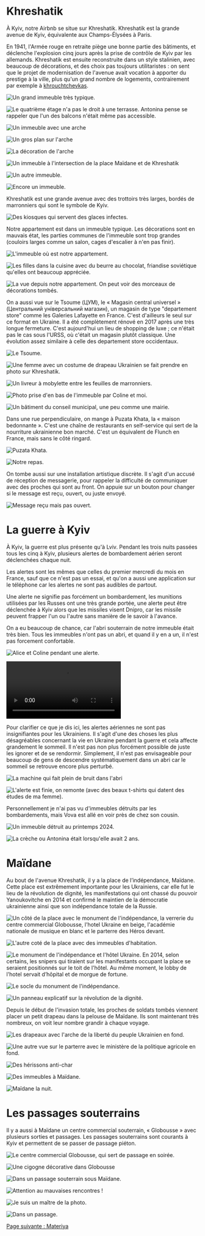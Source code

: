 # Khreshatik

À Kyiv, notre Airbnb se situe sur Khreshatik. Khreshatik est la grande avenue de
Kyiv, équivalente aux Champs-Élysées à Paris.

En 1941, l'Armée rouge en retraite piège une bonne partie des bâtiments, et
déclenche l'explosion cinq jours après la prise de contrôle de Kyiv par les
allemands. Khreshatik est ensuite reconstruite dans un style stalinien, avec
beaucoup de décorations, et des choix pas toujours utilitaristes  : on sent que
le projet de modernisation de l'avenue avait vocation à apporter du prestige à
la ville, plus qu'un grand nombre de logements, contrairement par exemple à
[khrouchtchevkas](https://fr.wikipedia.org/wiki/Khrouchtchevka).

![Un grand immeuble très typique.](images/kyiv/p1/khreshatik/immeuble_3.jpg)

![Le quatrième étage n'a pas le droit à une terrasse. Antonina pense se rappeler que l'un des balcons n'était même pas accessible.](images/kyiv/p1/khreshatik/arcades.jpg)

![Un immeuble avec une arche](images/kyiv/p1/khreshatik/arche_plan_large.jpg)

![Un gros plan sur l'arche](images/kyiv/p1/khreshatik/arche.jpg)

![La décoration de l'arche](images/kyiv/p1/khreshatik/decoration.jpg)

![Un immeuble à l'intersection de la place Maïdane et de Khreshatik](images/kyiv/p1/khreshatik/immeuble_folkmart.jpg)

![Un autre immeuble.](images/kyiv/p1/khreshatik/immeuble.jpg)

![Encore un immeuble.](images/kyiv/p1/khreshatik/immeuble2.jpg)

Khreshatik est une grande avenue avec des trottoirs très larges, bordés de
marronniers qui sont le symbole de Kyiv.

![Des kiosques qui servent des glaces infectes.](images/kyiv/p1/khreshatik/kiosques.jpg)

Notre appartement est dans un immeuble typique. Les décorations sont en mauvais
état, les parties communes de l'immeuble sont trop grandes (couloirs larges
comme un salon, cages d'escalier à n'en pas finir).

![L'immeuble où est notre appartement.](images/kyiv/p1/khreshatik/notre_immeuble.jpg)

![Les filles dans la cuisine avec du beurre au chocolat, friandise soviétique qu'elles ont beaucoup appréciée.](images/kyiv/p1/khreshatik/beurre.jpg)

![La vue depuis notre appartement. On peut voir des morceaux de décorations tombés.](images/kyiv/p1/khreshatik/vue_appartement_khreshatik.jpg)

On a aussi vue sur le Tsoume (ЦУМ), le « Magasin central universel » (Центральний
універсальний магазин), un magasin de type "departement store" comme les
Galeries Lafayette en France. C'est d'ailleurs le seul sur ce format en Ukraine.
Il a été complètement rénové en 2017 après une très longue fermeture. C'est
aujourd'hui un lieu de shopping de luxe ; ce n'était pas le cas sous l'URSS, où
c'était un magasin plutôt classique. Une évolution assez similaire à celle des
departement store occidentaux.

![Le Tsoume.](images/kyiv/p1/khreshatik/tsoum.jpg)

![Une femme avec un costume de drapeau Ukrainien se fait prendre en photo sur Khreshatik.](images/kyiv/p1/khreshatik/miss_ukraine.jpg)

![Un livreur à mobylette entre les feuilles de marronniers.](images/kyiv/p1/khreshatik/kashtane_mobilette.jpg)

![Photo prise d'en bas de l'immeuble par Coline et moi.](images/kyiv/p1/khreshatik/khreshatik_appartement_fenetre.jpg)

![Un bâtiment du conseil municipal, une peu comme une mairie.](images/kyiv/p1/khreshatik/ministere.jpg)

Dans une rue perpendiculaire, on mange à Puzata Khata, la « maison bedonnante ».
C'est une chaîne de restaurants en self-service qui sert de la nourriture
ukrainienne bon marché. C'est un équivalent de Flunch en France, mais sans le
côté ringard.

![Puzata Khata.](images/kyiv/p1/khreshatik/pekha_ext.jpg)

![Notre repas.](images/kyiv/p1/khreshatik/pekha.jpg)

On tombe aussi sur une installation artistique discrète. Il s'agit d'un accusé
de réception de messagerie, pour rappeler la difficulté de communiquer avec des
proches qui sont au front. On appuie sur un bouton pour changer si le message
est reçu, ouvert, ou juste envoyé.

![Message reçu mais pas ouvert.](images/kyiv/p1/khreshatik/accuse_reception.jpg)

# La guerre à Kyiv

À Kyiv, la guerre est plus présente qu'à Lviv. Pendant les trois nuits passées tous
les cinq à Kyiv, plusieurs alertes de bombardement aérien seront déclenchées
chaque nuit.

Les alertes sont les mêmes que celles du premier mercredi du mois en France,
sauf que ce n'est pas un essai, et qu'on a aussi une application sur le téléphone
car les alertes ne sont pas audibles de partout.

Une alerte ne signifie pas forcément un bombardement, les munitions utilisées
par les Russes ont une très grande portée, une alerte peut être déclenchée à
Kyiv alors que les missiles visent Dnipro, car les missile peuvent frapper l'un
ou l'autre sans manière de le savoir à l'avance.

On a eu beaucoup de chance, car l'abri souterrain de notre immeuble était très
bien. Tous les immeubles n'ont pas un abri, et quand il y en a un, il n'est pas forcement
confortable.

![Alice et Coline pendant une alerte.](images/kyiv/p1/khreshatik/abri/bancs.jpg)

![Présentation de l'abri](images/kyiv/p1/khreshatik/abri/abri_vlog.webm)

Pour clarifier ce que je dis ici, les alertes aériennes ne sont pas
insignifiantes pour les Ukrainiens. Il s'agit d'une des choses les plus
désagréables concernant la vie en Ukraine pendant la guerre et cela affecte
grandement le sommeil. Il n'est pas non plus forcément possible de juste les
ignorer et de se rendormir. Simplement, il n'est pas envisageable pour beaucoup
de gens de descendre systématiquement dans un abri car le sommeil se retrouve
encore plus perturbé.

![La machine qui fait plein de bruit dans l'abri](images/kyiv/p1/khreshatik/abri/machine.jpg)

![L'alerte est finie, on remonte (avec des beaux t-shirts qui datent des études de ma femme).](images/kyiv/p1/khreshatik/abri/remonte.jpg)

Personnellement je n'ai pas vu d'immeubles détruits par les bombardements, mais
Vova est allé en voir près de chez son cousin.

![Un immeuble détruit au printemps 2024.](images/kyiv/p1/vova_immeuble_detruit.jpg)

![La crèche ou Antonina était lorsqu'elle avait 2 ans.](images/kyiv/p1/creche.jpg)

# Maïdane

Au bout de l'avenue Khreshatik, il y a la place de l’indépendance, Maïdane.
Cette place est extrêmement importante pour les Ukrainiens, car elle fut le lieu
de la révolution de dignité, les manifestations qui ont chassé du pouvoir
Yanoukovitche en 2014 et confirmé le maintien de la démocratie ukrainienne
ainsi que son indépendance totale de la Russie.

![Un côté de la place avec le monument de l'indépendance, la verrerie du centre commercial Globousse, l'hotel Ukraine en beige, l'académie nationale de musique en blanc et le parterre des Héros devant.](images/kyiv/p1/maidane/plan_large_2.jpg)

![L'autre coté de la place avec des immeubles d'habitation.](images/kyiv/p1/maidane/plan_large.jpg)

![Le monument de l'indépendance et l'hôtel Ukraine. En 2014, selon certains, les snipers qui tiraient sur les manifestants occupant la place se seraient positionnés sur le toit de l'hôtel. Au même moment, le lobby de l'hotel servait d’hôpital et de morgue de fortune.](images/kyiv/p1/maidane/hotel_ukraine_monument_independance.jpg)

![Le socle du monument de l'indépendance.](images/kyiv/p1/maidane/detail_monument.jpg)

![Un panneau explicatif sur la révolution de la dignité.](images/kyiv/p1/maidane/panneau_revolution_maidane.jpg)

Depuis le début de l'invasion totale, les proches de soldats tombés viennent
placer un petit drapeau dans la pelouse de Maïdane. Ils sont maintenant très
nombreux, on voit leur nombre grandir à chaque voyage.

![Les drapeaux avec l'arche de la liberté du peuple Ukrainien en fond.](images/kyiv/p1/maidane/parterre_des_heros.jpg)

![Une autre vue sur le parterre avec le ministère de la politique agricole en fond.](images/kyiv/p1/maidane/parterre_des_heros_2.jpg)

![Des hérissons anti-char](images/kyiv/p1/maidane/herissons_peinture.jpg)

![Des immeubles à Maïdane.](images/kyiv/p1/maidane/colone_globus.jpg)

![Maïdane la nuit.](images/kyiv/p1/maidane/nuit.jpg)

# Les passages souterrains

Il y a aussi à Maïdane un centre commercial souterrain, « Globousse » avec plusieurs sorties et
passages. Les passages souterrains sont courants à Kyiv et permettent de se
passer de passage piéton.

![Le centre commercial Globousse, qui sert de passage en soirée.](images/kyiv/p1/maidane/globus.jpg)

![Une cigogne décorative dans Globousse](images/kyiv/p1/maidane/cigogne_globus.jpg)

![Dans un passage souterrain sous Maïdane.](images/kyiv/p1/maidane/passage_souterrain.jpg)

![Attention au mauvaises rencontres !](images/kyiv/p1/emile_souterrain.jpg)

![Je suis un maître de la photo.](images/kyiv/p1/souterrain_exposition.jpg)

![Dans un passage.](images/kyiv/p1/vova_alice_souterrain.jpg)

[Page suivante : Materiya](kyiv_2_materiya.md)
